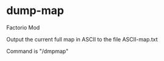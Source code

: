 # dump-map
Factorio Mod

Output the current full map in ASCII to the file ASCII-map.txt

Command is "/dmpmap"
